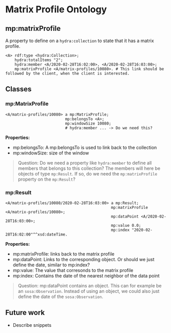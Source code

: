 # Matrix Profile Ontology

## mp:matrixProfile

A property to define on a `hydra:collection` to state that it has a matrix profile.

```turtle
<A> rdf:type <hydra:Collection>;
    hydra:totalItems "2";
    hydra:member <A/2020-02-28T16:02:00>, <A/2020-02-28T16:03:00>;
    mp:matrixProfile <A/matrix-profiles/10080>. # This link should be followed by the client, when the client is interested.
```

## Classes

### mp:MatrixProfile

```turtle
<A/matrix-profiles/10080> a mp:MatrixProfile;
                          mp:belongsTo <A>;
                          mp:windowSize 10080;
                          # hydra:member ... -> Do we need this?
```

**Properties:**

- mp:belongsTo: A mp:belongsTo is used to link back to the collection
- mp:windowSize: size of the window

> Question: Do we need a property like `hydra:member` to define all members that belongs to this collection? The members will here be objects of type `mp:Result`. If so, do we need the `mp:matrixProfile` property on the `mp:Result`?

### mp:Result

```turtle
<A/matrix-profiles/10080/2020-02-28T16:03:00> a mp:Result;
                                              mp:matrixProfile <A/matrix-profiles/10080>;
                                              mp:dataPoint <A/2020-02-28T16:03:00>;
                                              mp:value 0.0;
                                              mp:index "2020-02-28T16:02:00"^^xsd:dateTime.
```

**Properties:**

- mp:matrixProfile: links back to the matrix profile
- mp:dataPoint: Links to the corresponding object. Or should we just define the date, similar to mp:index?
- mp:value: The value that corresonds to the matrix profile
- mp:index: Contains the date of the nearest neighbor of the data point

> Question: mp:dataPoint contains an object. This can for example be an `sosa:Observation`. Instead of using an object, we could also just define the date of the `sosa:Observation`.

## Future work

- Describe snippets

